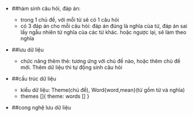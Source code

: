 - ##hàm sinh câu hỏi, đáp án: 
	+ trong 1 chủ đề, với mỗi từ sẽ có 1 câu hỏi
	+ có 3 đáp án cho mỗi câu hỏi: 
	đáp án đúng là nghĩa của từ, đáp án sai lấy ngẫu nhiên từ nghĩa của các từ khác. hoặc ngược lại, sẽ làm theo nghĩa
- ##lưu dữ liệu
	+ chức năng thêm thẻ: tương ứng với chủ đề nào, hoặc thêm chủ đề mới. Thêm dữ liệu thì tự động sinh câu hỏi
	
- ##cấu trúc dữ liệu
	+ kiểu dữ liệu: Theme(chủ đề), Word{word,mean}(từ gồm từ và nghĩa)
	+ themes <Theme>[]{
		theme: words <Word>[]
	}

- ##cong nghệ lưu dữ liệu